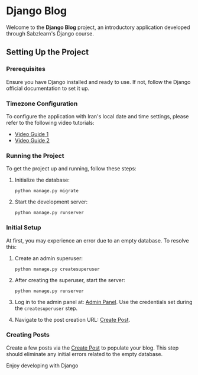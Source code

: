 # Django Blog

Welcome to the **Django Blog** project, an introductory application developed through Sabzlearn's Django course.

## Setting Up the Project

### Prerequisites
Ensure you have Django installed and ready to use. If not, follow the Django official documentation to set it up.

### Timezone Configuration
To configure the application with Iran's local date and time settings, please refer to the following video tutorials:
- [Video Guide 1](https://sabzlearn.ir/lesson/38-25918)
- [Video Guide 2](https://sabzlearn.ir/lesson/38-25919)

### Running the Project
To get the project up and running, follow these steps:

1. Initialize the database:

    ```
    python manage.py migrate
    ```

2. Start the development server:

    ```
    python manage.py runserver
    ```

### Initial Setup
At first, you may experience an error due to an empty database. To resolve this:

1. Create an admin superuser:

    ```
    python manage.py createsuperuser
    ```

2. After creating the superuser, start the server:

    ```
    python manage.py runserver
    ```

3. Log in to the admin panel at: [Admin Panel](http://127.0.0.1:8000/admin/). Use the credentials set during the `createsuperuser` step.

4. Navigate to the post creation URL: [Create Post](http://127.0.0.1:8000/blog/create/).

### Creating Posts
Create a few posts via the [Create Post](http://127.0.0.1:8000/blog/create/) to populate your blog. This step should eliminate any initial errors related to the empty database.

Enjoy developing with Django
